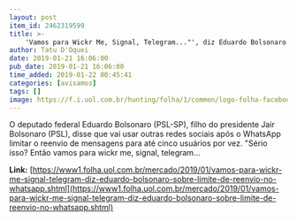 ```yaml
---
layout: post
item_id: 2462319599
title: >-
    'Vamos para Wickr Me, Signal, Telegram..."', diz Eduardo Bolsonaro sobre limite de reenvio no WhatsApp
author: Tatu D'Oquei
date: 2019-01-21 16:06:00
pub_date: 2019-01-21 16:06:00
time_added: 2019-01-22 00:45:41
categories: [avisamos]
tags: []
image: https://f.i.uol.com.br/hunting/folha/1/common/logo-folha-facebook.jpg
---
```


O deputado federal Eduardo Bolsonaro (PSL-SP), filho do presidente Jair Bolsonaro (PSL), disse que vai usar outras redes sociais após o WhatsApp limitar o reenvio de mensagens para até cinco usuários por vez. "Sério isso? Então vamos para wickr me, signal, telegram...

**Link:** [https://www1.folha.uol.com.br/mercado/2019/01/vamos-para-wickr-me-signal-telegram-diz-eduardo-bolsonaro-sobre-limite-de-reenvio-no-whatsapp.shtml](https://www1.folha.uol.com.br/mercado/2019/01/vamos-para-wickr-me-signal-telegram-diz-eduardo-bolsonaro-sobre-limite-de-reenvio-no-whatsapp.shtml)

